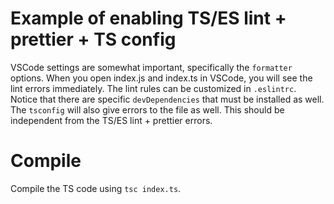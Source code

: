 # Example of enabling TS/ES lint + prettier + TS config

VSCode settings are somewhat important, specifically the `formatter` options. When you open index.js and index.ts in VSCode, you will see the lint errors immediately. The lint rules can be customized in `.eslintrc`. Notice that there are specific `devDependencies` that must be installed as well. The `tsconfig` will also give errors to the file as well. This should be independent from the TS/ES lint + prettier errors.

# Compile

Compile the TS code using `tsc index.ts`.
